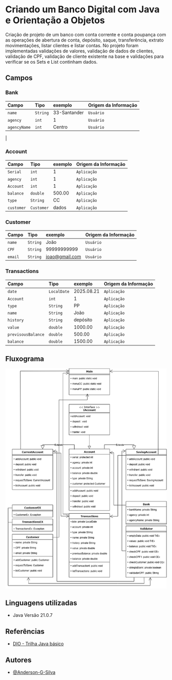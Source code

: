 # Criando um Banco Digital com Java e Orientação a Objetos

Criação de projeto de um banco com conta corrente e conta poupança com as operações de abertura de conta, depósito, saque, transferência, extrato movimentações, listar clientes e listar contas.
No projeto foram implementadas validações de valores, validação de dados de clientes, validação de CPF, validação de cliente existente na base e validações para verificar se os Sets e List continham dados. 


## Campos
### Bank

| Campo        | Tipo     | exemplo      | Origem da Informação |
|:-------------|:---------|:-------------|----------------------|
| `name`       | `String` | 33-Santander | `Usuário`            |
| `agency`     | `int`    | 1            | `Usuário`            |
| `agencyName` | `int`    | Centro       | `Usuário`            |
|

### Account

| Campo      | Tipo     | exemplo | Origem da Informação |
|:-----------|:---------|:--------|----------------------|
| `Serial`   | `int`    | 1       | `Aplicação`          |
| `agency`   | `int`    | 1       | `Aplicação`          |
| `Account`  | `int`    | 1       | `Aplicação`          |
| `balance`  | `double` | 500.00  | `Aplicação`          |
| `type`     | `String` | CC      | `Aplicação`          |
| `customer` | `Customer`  | dados   | `Aplicação`          |    


### Customer

| Campo          | Tipo     | exemplo        | Origem da Informação |
|:---------------|:---------|:---------------|----------------------|
| `name`         | `String` | João           | `Usuário`            |
| `CPF`          | `String` | 99999999999    | `Usuário`            |
| `email`        | `String` | joao@gmail.com | `Usuário`            |


### Transactions

| Campo              | Tipo        | exemplo    | Origem da Informação |
|:-------------------|:------------|:-----------|----------------------|
| `date`             | `LocalDate` | 2025.08.21 | `Aplicação`          |
| `Account`          | `int`       | 1          | `Aplicação`          |
| `type`             | `String`    | PP         | `Aplicação`          |
| `name`             | `String`    | João       | `Aplicação`          |
| `history`          | `String`    | depósito   | `Aplicação`          |
| `value`            | `double`    | 1000.00    | `Aplicação`          |
| `previsousBalance` | `double`    | 500.00     | `Aplicação`          |
| `balance`          | `double`    | 1500.00    | `Aplicação`          |

## Fluxograma

![Diagrama.png](Diagrama.png)


## Linguagens utilizadas
- Java Versão 21.0.7

## Referências

- [DIO - Trilha Java básico](README.md)




## Autores

- [@Anderson-G-Silva](https://github.com/Anderson-G-Silva)


